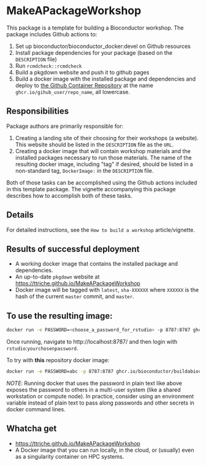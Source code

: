 # MakeAPackageWorkshop

This package is a template for building a Bioconductor workshop. The package
includes Github actions to:

1. Set up bioconductor/bioconductor_docker:devel on Github resources
2. Install package dependencies for your package (based on the `DESCRIPTION` file)
3. Run `rcmdcheck::rcmdcheck`
4. Build a pkgdown website and push it to github pages
5. Build a docker image with the installed package and dependencies and deploy to [the Github Container Repository](https://docs.github.com/en/packages/working-with-a-github-packages-registry/working-with-the-container-registry#pulling-container-images) at the name `ghcr.io/gihub_user/repo_name`, all lowercase. 

## Responsibilities

Package authors are primarily responsible for:

1. Creating a landing site of their choosing for their workshops (a website). This website should be listed in the `DESCRIPTION` file as the `URL`.
2. Creating a docker image that will contain workshop materials and the installed packages necessary to run those materials. The name of the resulting docker image, including "tag" if desired, should be listed in a non-standard tag, `DockerImage:` in the `DESCRIPTION` file. 

Both of those tasks can be accomplished using the Github actions included in this template package. The vignette accompanying this package describes how to accomplish both of these tasks.

## Details

For detailed instructions, see the `How to build a workshop` article/vignette.

## Results of successful deployment

- A working docker image that contains the installed package and dependencies.
- An up-to-date `pkgdown` website at https://ttriche.github.io/MakeAPackageWorkshop
- Docker image will be tagged with `latest`, `sha-XXXXXX` where `XXXXXX` is the hash of the current `master` commit, and `master`. 

## To use the resulting image:

```sh
docker run -e PASSWORD=<choose_a_password_for_rstudio> -p 8787:8787 ghcr.io/ttriche/makeapackageworkshop:latest
```
Once running, navigate to http://localhost:8787/ and then login with `rstudio`:`yourchosenpassword`. 

To try with **this** repository docker image:

```sh
docker run -e PASSWORD=abc -p 8787:8787 ghcr.io/bioconductor/buildabiocworkshop
```

*NOTE*: Running docker that uses the password in plain text like above exposes the password to others 
in a multi-user system (like a shared workstation or compute node). In practice, consider using an environment 
variable instead of plain text to pass along passwords and other secrets in docker command lines. 


## Whatcha get

- https://ttriche.github.io/MakeAPackageWorkshop
- A Docker image that you can run locally, in the cloud, or (usually) even as a singularity container on HPC systems. 
